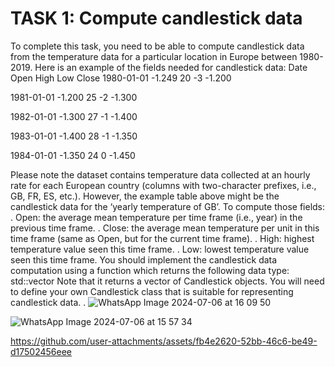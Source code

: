 

# TASK 1: Compute candlestick data
To complete this task, you need to be able to compute candlestick data from the
temperature data for a particular location in Europe between 1980-2019. Here is an
example of the fields needed for candlestick data:
Date        Open High Low Close
1980-01-01 -1.249 20 -3 -1.200

1981-01-01 -1.200 25 -2 -1.300

1982-01-01 -1.300 27 -1 -1.400

1983-01-01 -1.400 28 -1 -1.350

1984-01-01 -1.350 24 0 -1.450

Please note the dataset contains temperature data collected at an hourly rate for each
European country (columns with two-character prefixes, i.e., GB, FR, ES, etc.). However,
the example table above might be the candlestick data for the ‘yearly temperature of GB’.
To compute those fields:
. Open: the average mean temperature per time frame (i.e., year) in the previous time
frame.
. Close: the average mean temperature per unit in this time frame (same as Open, but
for the current time frame).
. High: highest temperature value seen this time frame.
. Low: lowest temperature value seen this time frame.
You should implement the candlestick data computation using a function which returns the
following data type:
std::vector<Candlestick>
Note that it returns a vector of Candlestick objects. You will need to define your own
Candlestick class that is suitable for representing candlestick data. 
.
![WhatsApp Image 2024-07-06 at 16 09 50](https://github.com/user-attachments/assets/d4e66e05-bbda-41b0-acd1-0d6ec1ad15af)


![WhatsApp Image 2024-07-06 at 15 57 34](https://github.com/user-attachments/assets/8816c2c9-8c1e-4681-94c5-24a36facf2d5)






https://github.com/user-attachments/assets/fb4e2620-52bb-46c6-be49-d17502456eee

